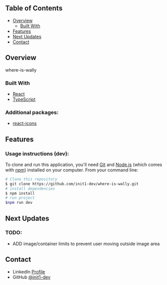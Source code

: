 ## Table of Contents

- [Overview](#overview)
    - [Built With](#built-with)
- [Features](#features)
- [Next Updates](#Next-updates)
- [Contact](#contact)

## Overview

where-is-wally

### Built With

- [React](https://es.react.dev/)
- [TypeScript](https://www.typescriptlang.org/)

### Additional packages:

- [react-icons](https://www.npmjs.com/package/react-icons)

## Features

### Usage instructions (dev):

To clone and run this application, you'll need [Git](https://git-scm.com) and [Node.js](https://nodejs.org/en/download/) (which comes with [npm](http://npmjs.com)) installed on your computer. From your command line:

```bash
# Clone this repository
$ git clone https://github.com/init1-dev/where-is-wally.git
# install dependencies
$ npm install
# run project
$npm run dev
```

## Next Updates


### TODO:
- ADD image/container limits to prevent user moving outside image area

## Contact

- LinkedIn [Profile](https://www.linkedin.com/in/in1t-jorge-guillen/)
- GitHub [@init1-dev](https://github.com/init1-dev)
